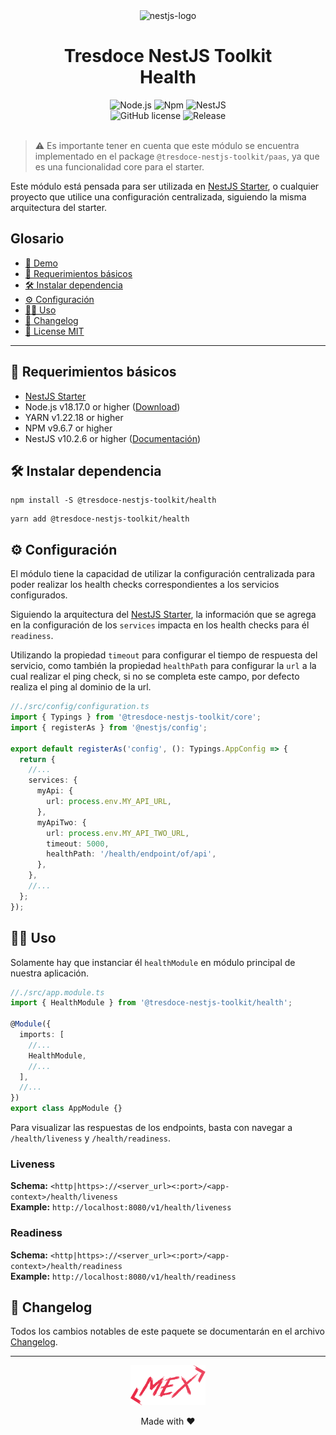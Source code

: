 <div align="center">
    <img alt="nestjs-logo" width="250" height="auto" src="https://camo.githubusercontent.com/c704e8013883cc3a04c7657e656fe30be5b188145d759a6aaff441658c5ffae0/68747470733a2f2f6e6573746a732e636f6d2f696d672f6c6f676f5f746578742e737667" />
    <h1>Tresdoce NestJS Toolkit<br/>Health</h1>
</div>

<div align="center">
    <img src="https://img.shields.io/static/v1.svg?style=flat&label=NodeJS&message=v18.17.0&labelColor=339933&color=757575&logoColor=FFFFFF&logo=Node.js" alt="Node.js"/>
    <img src="https://img.shields.io/static/v1.svg?style=flat&label=NPM&message=v9.6.7&labelColor=CB3837&logoColor=FFFFFF&color=757575&logo=npm" alt="Npm"/>
    <img src="https://img.shields.io/static/v1.svg?style=flat&label=NestJS&message=v10.2.6&labelColor=E0234E&logoColor=FFFFFF&color=757575&logo=Nestjs" alt="NestJS"/><br/>
    <img alt="GitHub license" src="https://img.shields.io/github/license/tresdoce/tresdoce-nestjs-toolkit?style=flat">
    <img alt="Release" src="https://img.shields.io/npm/v/@tresdoce-nestjs-toolkit/health.svg">
    <br/>
</div>
<br/>

> ⚠️ Es importante tener en cuenta que este módulo se encuentra implementado en el package `@tresdoce-nestjs-toolkit/paas`, ya que es una funcionalidad core para el starter.

Este módulo está pensada para ser utilizada en [NestJS Starter](https://github.com/rudemex/nestjs-starter), o cualquier
proyecto que utilice una configuración centralizada, siguiendo la misma arquitectura del starter.

## Glosario

- [🥳 Demo](https://nestjs-starter.tresdoce.com.ar/v1/docs)
- [📝 Requerimientos básicos](#basic-requirements)
- [🛠️ Instalar dependencia](#install-dependencies)
- [⚙️ Configuración](#configurations)
- [👨‍💻 Uso](#use)
- [📄 Changelog](./CHANGELOG.md)
- [📜 License MIT](./license.md)

---

<a name="basic-requirements"></a>

## 📝 Requerimientos básicos

- [NestJS Starter](https://github.com/rudemex/nestjs-starter)
- Node.js v18.17.0 or higher ([Download](https://nodejs.org/es/download/))
- YARN v1.22.18 or higher
- NPM v9.6.7 or higher
- NestJS v10.2.6 or higher ([Documentación](https://nestjs.com/))

<a name="install-dependencies"></a>

## 🛠️ Instalar dependencia

```
npm install -S @tresdoce-nestjs-toolkit/health
```

```
yarn add @tresdoce-nestjs-toolkit/health
```

<a name="configurations"></a>

## ⚙️ Configuración

El módulo tiene la capacidad de utilizar la configuración centralizada para poder realizar los health checks
correspondientes a los servicios configurados.

Siguiendo la arquitectura del [NestJS Starter](https://github.com/rudemex/nestjs-starter), la información que se agrega
en la configuración de los `services` impacta en los health checks para él `readiness`.

Utilizando la propiedad `timeout` para configurar el tiempo de respuesta del servicio, como también la
propiedad `healthPath` para configurar la `url` a la cual realizar el ping check, si no se completa este campo, por
defecto realiza el ping al dominio de la url.

```typescript
//./src/config/configuration.ts
import { Typings } from '@tresdoce-nestjs-toolkit/core';
import { registerAs } from '@nestjs/config';

export default registerAs('config', (): Typings.AppConfig => {
  return {
    //...
    services: {
      myApi: {
        url: process.env.MY_API_URL,
      },
      myApiTwo: {
        url: process.env.MY_API_TWO_URL,
        timeout: 5000,
        healthPath: '/health/endpoint/of/api',
      },
    },
    //...
  };
});
```

<a name="use"></a>

## 👨‍💻 Uso

Solamente hay que instanciar él `healthModule` en módulo principal de nuestra aplicación.

```typescript
//./src/app.module.ts
import { HealthModule } from '@tresdoce-nestjs-toolkit/health';

@Module({
  imports: [
    //...
    HealthModule,
    //...
  ],
  //...
})
export class AppModule {}
```

Para visualizar las respuestas de los endpoints, basta con navegar a `/health/liveness` y `/health/readiness`.

### Liveness

**Schema:** `<http|https>://<server_url><:port>/<app-context>/health/liveness`<br/>
**Example:** `http://localhost:8080/v1/health/liveness`

### Readiness

**Schema:** `<http|https>://<server_url><:port>/<app-context>/health/readiness`<br/>
**Example:** `http://localhost:8080/v1/health/readiness`

## 📄 Changelog

Todos los cambios notables de este paquete se documentarán en el archivo [Changelog](./CHANGELOG.md).

---

<div align="center">
    <a href="mailto:mdelgado@tresdoce.com.ar" target="_blank" alt="Send an email">
        <img src="https://raw.githubusercontent.com/tresdoce/tresdoce-nestjs-toolkit/ab924d5bdd9a9b9acb3ca5721d4ce977c6b7f680/.readme-static/logo-mex-red.svg" width="120" alt="Mex" />
    </a><br/>
    <p>Made with ❤</p>
</div>
